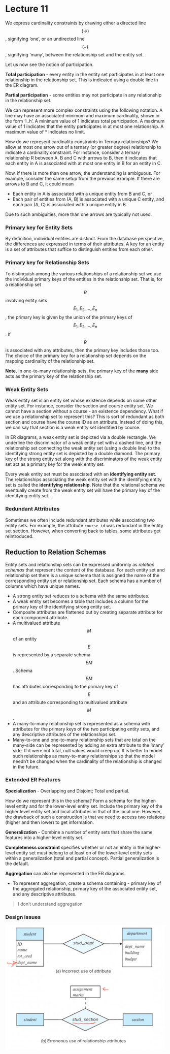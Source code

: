 # Lecture 11 

We express cardinality constraints by drawing either a directed line $$(\to)$$, signifying ‘one’, or an undirected line $$(-)$$, signifying ‘many’, between the relationship set and the entity set. 

Let us now see the notion of participation.

**Total participation** - every entity in the entity set participates in at least one relationship in the relationship set. This is indicated using a double line in the ER diagram.

**Partial participation** - some entities may not participate in any relationship in the relationship set.

We can represent more complex constraints using the following notation. A line may have an associated minimum and maximum cardinality, shown in the form ‘l..h’. A minimum value of 1 indicates total participation. A maximum value of 1 indicates that the entity participates in at most one relationship. A maximum value of * indicates no limit.

How do we represent cardinality constraints in Ternary relationships? We allow at most one arrow out of a ternary (or greater degree) relationship to indicate a cardinality constraint. For instance, consider a ternary relationship R between A, B and C with arrows to B, then it indicates that each entity in A is associated with at most one entity in B for an entity in C.

Now, if there is more than one arrow, the understanding is ambiguous. For example, consider the same setup from the previous example. If there are arrows to B and C, it could mean

- Each entity in A is associated with a unique entity from B and C, or
- Each pair of entities from (A, B) is associated with a unique C entity, and each pair (A, C) is associated with a unique entity in B.

Due to such ambiguities, more than one arrows are typically not used.

### Primary key for Entity Sets

By definition, individual entities are distinct. From the database perspective, the differences are expressed in terms of their attributes. A key for an entity is a set of attributes that suffice to distinguish entities from each other.

### Primary key for Relationship Sets

To distinguish among the various relationships of a relationship set we use the individual primary keys of the entities in the relationship set. That is, for a relationship set $$R$$ involving entity sets $$E_1, E_2, \dots, E_n$$, the primary key is given by the union of the primary keys of $$E_1, E_2, \dots, E_n$$. If $$R$$ is associated with any attributes, then the primary key includes those too. The choice of the primary key for a relationship set depends on the mapping cardinality of the relationship set.

**Note.** In one-to-many relationship sets, the primary key of the **many** side acts as the primary key of the relationship set.

### Weak Entity Sets

Weak entity set is an entity set whose existence depends on some other entity set. For instance, consider the section and course entity set. We cannot have a section without a course - an existence dependency. What if we use a relationship set to represent this? This is sort of redundant as both section and course have the course ID as an attribute. Instead of doing this, we can say that section is a weak entity set identified by course.

In ER diagrams, a weak entity set is depicted via a double rectangle. We underline the discriminator of a weak entity set with a dashed line, and the relationship set connecting the weak entity set (using a double line) to the identifying strong entity set is depicted by a double diamond. The primary key of the strong entity set along with the discriminators of the weak entity set act as a primary key for the weak entity set.

Every weak entity set must be associated with an **identifying entity set**. The relationships associating the weak entity set with the identifying entity set is called the **identifying relationship**. Note that the relational schema we eventually create from the weak entity set will have the primary key of the identifying entity set.

### Redundant Attributes

Sometimes we often include redundant attributes while associating two entity sets. For example, the attribute `course_id` was redundant in the entity set section. However, when converting back to tables, some attributes get reintroduced.

## Reduction to Relation Schemas

Entity sets and relationship sets can be expressed uniformly as *relation schemas* that represent the content of the database. For each entity set and relationship set there is a unique schema that is assigned the name of the corresponding entity set or relationship set. Each schema has a number of columns which have unique names.

- A strong entity set reduces to a schema with the same attributes.
- A weak entity set becomes a table that includes a column for the primary key of the identifying strong entity set.
- Composite attributes are flattened out by creating separate attribute for each component attribute.
- A multivalued attribute $$M$$ of an entity $$E$$ is represented by a separate schema $$EM$$. Schema $$EM$$ has attributes corresponding to the primary key of $$E$$ and an attribute corresponding to multivalued attribute $$M$$.
- A many-to-many relationship set is represented as a schema with attributes for the primary keys of the two participating entity sets, and any descriptive attributes of the relationships set.
- Many-to-one and one-to-many relationship sets that are total on the many-side can be represented by adding an extra attribute to the ‘many’ side. If it were not total, null values would creep up. It is better to model such relationships as many-to-many relationships so that the model needn’t be changed when the cardinality of the relationship is changed in the future.

### Extended ER Features

**Specialization** - Overlapping and Disjoint; Total and partial.

How do we represent this in the schema? Form a schema for  the higher-level entity and for the lower-level entity set. Include the primary key of the higher level entity set and local attributes in that of the local one. However, the drawback of such a construction is that we need to access two relations (higher and then lower) to get information.

**Generalization** - Combine a number of entity sets that share the same features into a higher-level entity set. 

**Completeness constraint** specifies whether or not an entity in the higher-level entity set must belong to at least on of the lower-level entity sets within a generalization (total and partial concept). Partial generalization is the default.

**Aggregation** can also be represented in the ER diagrams.

- To represent aggregation, create a schema containing - primary key of the aggregated relationship, primary key of the associated entity set, and any descriptive attributes.

> I don’t understand aggregation

### Design issues

![image-20220126214411806](assets/image-20220126214411806.png)



